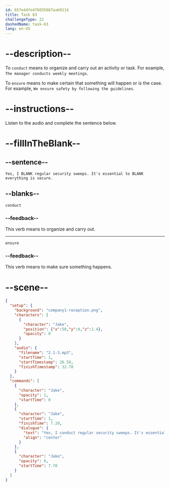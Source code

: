 ```yaml
---
id: 657e44fe476035667aab9114
title: Task 63
challengeType: 22
dashedName: task-63
lang: en-US
---
```


<!-- (audio) Jake: Yes, I conduct regular security sweeps. It's essential to ensure everything is secure. -->

# --description--

To `conduct` means to organize and carry out an activity or task. For example, `The manager conducts weekly meetings`.

To `ensure` means to make certain that something will happen or is the case. For example, `We ensure safety by following the guidelines`.

# --instructions--

Listen to the audio and complete the sentence below.

# --fillInTheBlank--

## --sentence--

`Yes, I BLANK regular security sweeps. It's essential to BLANK everything is secure.`

## --blanks--

`conduct`

### --feedback--

This verb means to organize and carry out.

---

`ensure`

### --feedback--

This verb means to make sure something happens.

# --scene--

```json
{
  "setup": {
    "background": "company1-reception.png",
    "characters": [
      {
        "character": "Jake",
        "position": {"x":50,"y":0,"z":1.4},
        "opacity": 0
      }
    ],
    "audio": {
      "filename": "2.1-3.mp3",
      "startTime": 1,
      "startTimestamp": 26.58,
      "finishTimestamp": 32.78
    }
  },
  "commands": [
    {
      "character": "Jake",
      "opacity": 1,
      "startTime": 0
    },
    {
      "character": "Jake",
      "startTime": 1,
      "finishTime": 7.20,
      "dialogue": {
        "text": "Yes, I conduct regular security sweeps. It's essential to ensure everything is secure.",
        "align": "center"
      }
    },
    {
      "character": "Jake",
      "opacity": 0,
      "startTime": 7.70
    }
  ]
}
```
